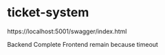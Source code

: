 ﻿# ticket-system
https://localhost:5001/swagger/index.html

Backend Complete 
Frontend remain because timeout
